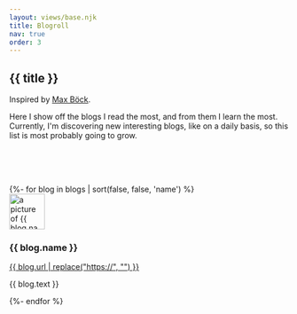 ```yaml
---
layout: views/base.njk
title: Blogroll
nav: true
order: 3
---
```


<article>

# {{ title }}

Inspired by [Max Böck](https://mxb.dev/blogroll/).

Here I show off the blogs I read the most, and from them I learn the most. Currently, I'm discovering new interesting blogs, like on a daily basis, so this list is most probably going to grow.

</article>

<div class="cards" style="margin-top: 5rem;">
  {%- for blog in blogs | sort(false, false, 'name') %}
    <div class="card project blog">
      <img class="blog__avatar" src="https://avatars.io/twitter/{{ blog.twitter }}/medium" width="64" height="64" alt="a picture of {{ blog.name }}" />
      <h3>{{ blog.name }}</h3>
      <a href="{{ blog.url }}" class="project__link">{{ blog.url | replace("https://", "") }}</a>
      <p>{{ blog.text }}</p>
    </div>
  {%- endfor %}
</div>
